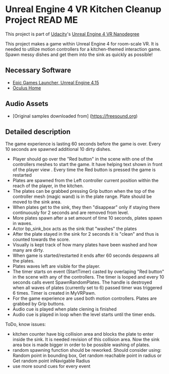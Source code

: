 # Unreal Engine 4 VR Kitchen Cleanup Project READ ME

This project is part of [Udacity](https://www.udacity.com "Udacity - Be in demand")'s [Unreal Engine 4 VR Nanodegree](https://www.udacity.com)

This project makes a game within Unreal Engine 4 for room-scale VR. It is needed to utilize motion controllers for a kitchen-themed interaction game. Spawn messy dishes and get them into the sink as quickly as possible!


## Necessary Software
- [Epic Games Launcher, Unreal Engine 4.15](https://www.unrealengine.com/en-US/blog)
- [Oculus Home](https://www.oculus.com/setup/)

## Audio Assets 
- [Original samples downloaded from] (https://freesound.org)

## Detailed description
The game experience is lasting 60 seconds before the game is over. Every 10 seconds are spawned additional 10 dirty dishes.

- Player should go over the "Red button" in the scene with one of the controllers meshes to start the game. It have helping text shown in front of the player view . Every time the Red button is pressed the game is restarted
- Plates are spawned from the Left controller current position within the reach of the player, in the kitchen.
- The plates can be grabbed pressing Grip button when the top of the controller mesh (magic wand) is in the plate range. Plate should be moved to the sink area.
- When plates get to the sink, they then "disappear" only if staying there continuously for 2 seconds and are removed from level.
- More plates spawn after a set amount of time 10 seconds, plates spawn in waves. 
- Actor bp_sink_box acts as the sink that "washes" the plates
- After the plate stayed in the sink for 2 seconds it is "clean" and thus is counted towards the score.
- Visually is kept track of how many plates have been washed and how many are dirty.
- When game is started/restarted it ends after 60 seconds despawns all the plates.
- Plates waves left are visible for the player.
- The timer starts on event (StartTimer) casted by overlaping "Red button" in the scene with any of the controllers. The timer is looped and every 10 seconds calls event SpawnRandomPlates. The handle is destroyed when all waves of plates (currently set to 6) passed timer was triggered 6 times.
Timer is created in MyVRPawn.
- For the game experience are used both motion controllers. Plates are grabbed by Grip buttons.
- Audio cue is played when plate clening is finished
- Audio cue is played in loop when the level starts until the timer ends.

ToDo, know issues:
- kitchen counter have big collision area and blocks the plate to enter inside the sink. It is needed revision of this collision area. Now the sink area box is made bigger in order to be possible washing of plates.
- random spawning function should be reworked. Should consider using: Random point in bounding box, Get random reachable point in  radius or Get random point inNavigable Radius
- use more sound cues for every event
